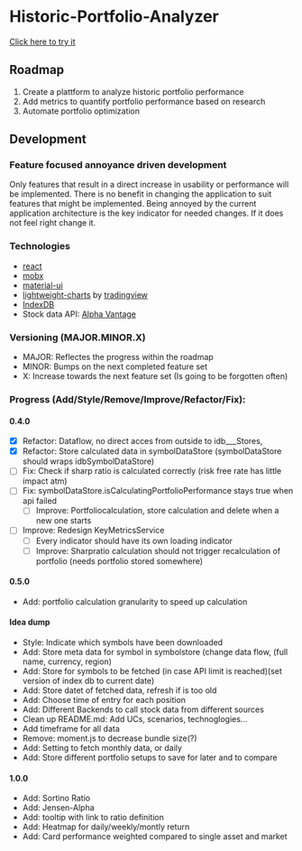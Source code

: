 # Historic-Portfolio-Analyzer

[Click here to try it](https://sirbenedick.github.io/historic-portfolio-analyzer)

## Roadmap

1. Create a plattform to analyze historic portfolio performance
2. Add metrics to quantify portfolio performance based on research
3. Automate portfolio optimization

## Development

### Feature focused annoyance driven development

Only features that result in a direct increase in usability or performance will be implemented.
There is no benefit in changing the application to suit features that might be implemented.
Being annoyed by the current application architecture is the key indicator for needed changes. If it does not feel right change it.

### Technologies

- [react](https://reactjs.org)
- [mobx](https://mobx.js.org/README.html)
- [material-ui](https://material-ui.com)
- [lightweight-charts](https://github.com/tradingview/lightweight-charts) by [tradingview](https://www.tradingview.com/lightweight-charts/)
- [IndexDB](https://developer.mozilla.org/de/docs/Web/API/IndexedDB_API)
- Stock data API: [Alpha Vantage](https://www.alphavantage.co)

### Versioning (MAJOR.MINOR.X)

- MAJOR: Reflectes the progress within the roadmap
- MINOR: Bumps on the next completed feature set
- X: Increase towards the next feature set (Is going to be forgotten often)

### Progress (Add/Style/Remove/Improve/Refactor/Fix):

#### 0.4.0

- [x] Refactor: Dataflow, no direct acces from outside to idb\_\_\_Stores,
- [x] Refactor: Store calculated data in symbolDataStore (symbolDataStore should wraps idbSymbolDataStore)
- [ ] Fix: Check if sharp ratio is calculated correctly (risk free rate has little impact atm)
- [ ] Fix: symbolDataStore.isCalculatingPortfolioPerformance stays true when api failed
  - [ ] Improve: Portfoliocalculation, store calculation and delete when a new one starts
- [ ] Improve: Redesign KeyMetricsService
  - [ ] Every indicator should have its own loading indicator
  - [ ] Improve: Sharpratio calculation should not trigger recalculation of portfolio (needs portfolio stored somewhere)

#### 0.5.0

- Add: portfolio calculation granularity to speed up calculation

#### Idea dump

- Style: Indicate which symbols have been downloaded
- Add: Store meta data for symbol in symbolstore (change data flow, (full name, currency, region)
- Add: Store for symbols to be fetched (in case API limit is reached)(set version of index db to current date)
- Add: Store datet of fetched data, refresh if is too old
- Add: Choose time of entry for each position
- Add: Different Backends to call stock data from different sources
- Clean up README.md: Add UCs, scenarios, technoglogies...
- Add timeframe for all data
- Remove: moment.js to decrease bundle size(?)
- Add: Setting to fetch monthly data, or daily
- Add: Store different portfolio setups to save for later and to compare

#### 1.0.0

- Add: Sortino Ratio
- Add: Jensen-Alpha
- Add: tooltip with link to ratio definition
- Add: Heatmap for daily/weekly/montly return
- Add: Card performance weighted compared to single asset and market
